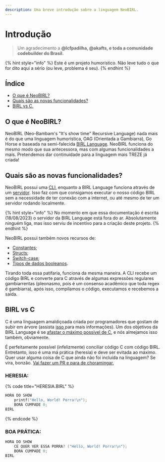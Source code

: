 ```yaml
---
description: Uma breve introdução sobre a linguagem NeoBIRL.
---
```


# Introdução

> Um agradecimento a **@lcfpadilha, @akafts, e toda a comunidade codebuilder do Brasil.**

{% hint style="info" %}
Este é um projeto humorístico. Não leve tudo o que for dito aqui a sério (ou leve, problema é seu).
{% endhint %}

## Índice

* [O que é NeoBIRL?](./#o-que-e-neobirl)
* [Quais são as novas funcionalidades?](./#quais-sao-as-novas-funcionalidades)
* [BIRL vs C.](./#birl-vs-c)

## O que é NeoBIRL?

NeoBIRL (Neo-Bambam's "It's show time" Recursive Language) nada mais é do que uma linguagem humorística, OAG (Orientada a Gambiarra), Go Horse e baseada na semi-falecida [BIRL Language](https://github.com/birl-language/). NeoBIRL funciona do mesmo modo que sua antecessora, mas com algumas funcionalidades a mais. Pretendemos dar continuidade para a linguagem mais TREZE já criada!

## Quais são as novas funcionalidades?

NeoBIRL possui uma [CLI](https://github.com/neobirl/cli), enquanto a BIRL Language funciona através de um [servidor](https://github.com/birl-language/birl-server). Isso faz com que consigamos executar o nosso código BIRL sem a necessidade de ter conexão com a internet, ou até mesmo de ter um servidor rodando localmente.&#x20;

{% hint style="info" %}
No momento em que essa documentação é escrita (18/08/2023) o servidor da BIRL Language está fora do ar. Absolutamente ninguém liga, mas isso serviu de incentivo para a criação deste projeto.
{% endhint %}

NeoBIRL possui também novos recursos de:

* [Constantes](documentacao/variaveis-constantes-e-arrays.md);
* [Structs](documentacao/structs.md);
* [Switch-case](documentacao/controle-de-fluxo.md#switch-case);
* [Tipos de dados booleanos](documentacao/tipos.md#tipagem-mutante).

Tirando toda essa patifaria, funciona da mesma maneira. A CLI recebe um código BIRL e converte para C através de algumas expressões regulares gambiarrentas (pleonasmo, pois é um consenso acadêmico que toda regex é gambiarra), após isso, compilamos o código, executamos e recebemos a saída.

## BIRL vs C

C é uma linguagem amaldiçoada criada por programadores que gostam de subir em árvore (assista [isso ](https://www.youtube.com/watch?v=sf3EXZ0pL1w)para mais informações). Um dos objetivos da BIRL Language é se [afastar o máximo possível de C](https://github.com/birl-language/birl-language.github.io#to-do), e nós almejamos isso também, obviamente.

É perfeitamente possível (infelizmente) conciliar código C com código BIRL. Entretanto, isso é uma má prática (heresia) e deve ser evitada ao máximo. Quer usar alguma coisa de C que ainda não foi incluída na linguagem? Se vira, bonzão. [Vai fazer um PR e para de choramingar.](https://github.com/neobirl/cli)

### HERESIA:

{% code title="HERESIA.BIRL" %}
```c
HORA DO SHOW
    printf("Hello, World! Porra!\n");
    BORA CUMPADE 0;
BIRL
```
{% endcode %}

### BOA PRÁTICA:

```c
HORA DO SHOW
    CE QUER VER ESSA PORRA? ("Hello, World! Porra!\n");
    BORA CUMPADE 0;
BIRL
```
